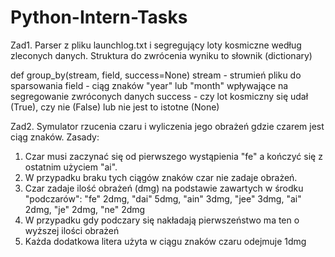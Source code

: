 # Python-Intern-Tasks

Zad1. 
Parser z pliku launchlog.txt i segregujący loty kosmiczne według zleconych danych.
Struktura do zwrócenia wyniku to słownik (dictionary)

def group_by(stream, field, success=None)
stream - strumień pliku do sparsowania
field - ciąg znaków "year" lub "month" wpływające na segregowanie zwróconych danych
success - czy lot kosmiczny się udał (True), czy nie (False) lub nie jest to istotne (None)

Zad2.
Symulator rzucenia czaru i wyliczenia jego obrażeń gdzie czarem jest ciąg znaków.
Zasady:
1.  Czar musi zaczynać się od pierwszego wystąpienia "fe" a kończyć się z ostatnim użyciem "ai". 
2.  W przypadku braku tych ciągów znaków czar nie zadaje obrażeń.
3.  Czar zadaje ilość obrażeń (dmg) na podstawie zawartych w środku "podczarów": 
"fe" 2dmg, 
"dai" 5dmg, 
"ain" 3dmg, 
"jee" 3dmg, 
"ai" 2dmg, 
"je" 2dmg, 
"ne" 2dmg
4.  W przypadku gdy podczary się nakładają pierwszeństwo ma ten o wyższej ilości obrażeń
5.  Każda dodatkowa litera użyta w ciągu znaków czaru odejmuje 1dmg
